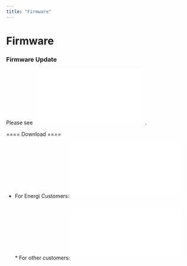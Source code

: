 ```yaml
---
title: "Firmware"
---
```

# Firmware

### Firmware Update

Please see <embed src="/rosco/product/cyl-v_hd_recorder/cyl-v_firmware_upgrade_instructions.pdf" class="align-center" />.  
  
==== Download ====

-   For Energi Customers: <embed src="/rosco/product/cyl-v_hd_recorder/fw_dv302-e.rar" class="align-center" />  
      
    \* For other customers: <embed src="/rosco/product/cyl-v_hd_recorder/fw_dv302.rar" class="align-center" />
